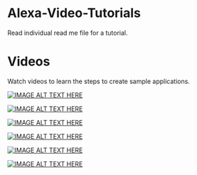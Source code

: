 # Alexa-Video-Tutorials

Read individual read me file for a tutorial.

# Videos
Watch videos to learn the steps to create sample applications.

[![IMAGE ALT TEXT HERE](https://img.youtube.com/vi/V0PwCFrIfwg/0.jpg)](https://www.youtube.com/watch?v=V0PwCFrIfwg&t=9s)

[![IMAGE ALT TEXT HERE](https://img.youtube.com/vi/DcRsZzncHVw/0.jpg)](https://www.youtube.com/watch?v=DcRsZzncHVw&t=9s)

[![IMAGE ALT TEXT HERE](https://img.youtube.com/vi/szga4LzDyx8/0.jpg)](https://www.youtube.com/watch?v=szga4LzDyx8&feature=youtu.be)

[![IMAGE ALT TEXT HERE](https://img.youtube.com/vi/MRV48SKDyEc/0.jpg)](https://www.youtube.com/watch?v=MRV48SKDyEc&feature=youtu.be)

[![IMAGE ALT TEXT HERE](https://img.youtube.com/vi/kNDfJEOKN5A/0.jpg)](https://www.youtube.com/watch?v=kNDfJEOKN5A&feature=youtu.be)

[![IMAGE ALT TEXT HERE](https://img.youtube.com/vi/QQcRgnWoyoM/0.jpg)](https://www.youtube.com/watch?v=QQcRgnWoyoM&feature=youtu.be)
